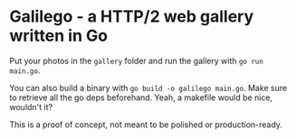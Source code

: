 Galilego - a HTTP/2 web gallery written in Go
=============================================

Put your photos in the `gallery` folder and run the gallery with `go run main.go`.

You can also build a binary with `go build -o galilego main.go`. Make sure to
retrieve all the go deps beforehand. Yeah, a makefile would be nice, wouldn't it?

This is a proof of concept, not meant to be polished or production-ready.
